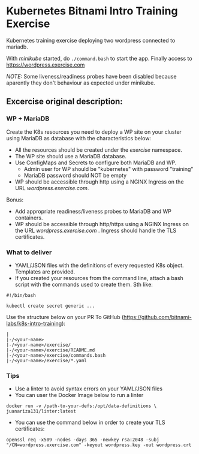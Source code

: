 # Kubernetes Bitnami Intro Training Exercise

Kubernetes training exercise deploying two wordpress connected to mariadb.

With *minikube* started, do `./command.bash` to start the app. Finally access to https://wordpress.exercise.com

*NOTE:* Some liveness/readiness probes have been disabled because aparently they don't behaviour as expected under minikube. 

## Excercise original description:

### WP + MariaDB

Create the K8s resources you need to deploy a WP site on your cluster using MariaDB as database with the characteristics below:

* All the resources should be created under the *exercise* namespace.
* The WP site should use a MariaDB database.
* Use ConfigMaps and Secrets to configure both MariaDB and WP.
  * Admin user for WP should be "kubernetes" with password "training"
  * MariaDB password should NOT be empty
* WP should be accessible through http using a NGINX Ingress on the URL *wordpress.exercise.com*.

Bonus:

* Add appropriate readiness/liveness probes to MariaDB and WP containers.
* WP should be accessible through http/https using a NGINX Ingress on the URL *wordpress.exercise.com* . Ingress should handle the TLS certificates.

### What to deliver

* YAML/JSON files with the definitions of every requested K8s object. Templates are provided.
* If you created your resources from the command line, attach a bash script with the commands used to create them. Sth like:

```
#!/bin/bash

kubectl create secret generic ...
```

Use the structure below on your PR To GitHub (https://github.com/bitnami-labs/k8s-intro-training):

```
|
|-/<your-name>
|-/<your-name>/exercise/
|-/<your-name>/exercise/README.md
|-/<your-name>/exercise/commands.bash
|-/<your-name>/exercise/*.yaml
```

### Tips

* Use a linter to avoid syntax errors on your YAML/JSON files
* You can user the Docker Image below to run a linter

```
docker run -v /path-to-your-defs:/opt/data-definitions \
juanariza131/linter:latest
```

* You can use the command below in order to create your TLS certificates:

```
openssl req -x509 -nodes -days 365 -newkey rsa:2048 -subj "/CN=wordpress.exercise.com" -keyout wordpress.key -out wordpress.crt  
```

